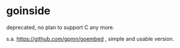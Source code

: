 # goinside

deprecated, no plan to support C any more.

s.a. https://github.com/gpmn/goembed , simple and usable version.
